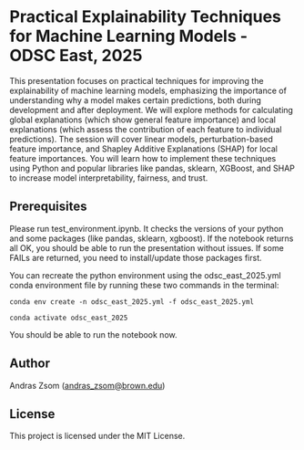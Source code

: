 
# Practical Explainability Techniques for Machine Learning Models - ODSC East, 2025
This presentation focuses on practical techniques for improving the explainability of machine learning models, emphasizing the importance of understanding why a model makes certain predictions, both during development and after deployment. We will explore methods for calculating global explanations (which show general feature importance) and local explanations (which assess the contribution of each feature to individual predictions). The session will cover linear models, perturbation-based feature importance, and Shapley Additive Explanations (SHAP) for local feature importances. You will learn how to implement these techniques using Python and popular libraries like pandas, sklearn, XGBoost, and SHAP to increase model interpretability, fairness, and trust.

## Prerequisites

Please run test_environment.ipynb. It checks the versions of your python and some packages (like pandas, sklearn, xgboost). If the notebook returns all OK, you should be able to run the presentation without issues. If some FAILs are returned, you need to install/update those packages first.

You can recreate the python environment using the odsc_east_2025.yml conda environment file by running these two commands in the terminal:

`conda env create -n odsc_east_2025.yml -f odsc_east_2025.yml`

`conda activate odsc_east_2025`

You should be able to run the notebook now.

## Author

Andras Zsom (andras_zsom@brown.edu)

## License

This project is licensed under the MIT License.
